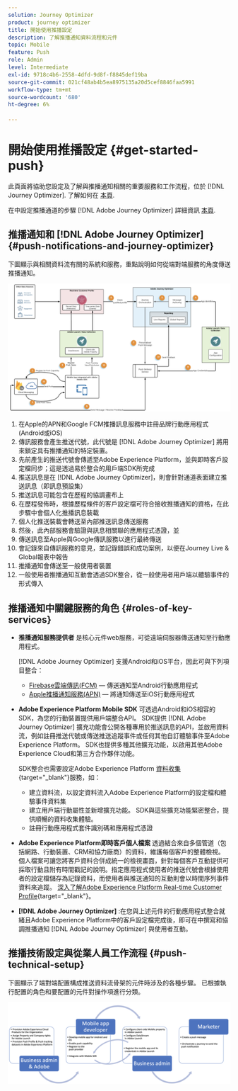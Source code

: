 ```yaml
---
solution: Journey Optimizer
product: journey optimizer
title: 開始使用推播設定
description: 了解推播通知資料流程和元件
topic: Mobile
feature: Push
role: Admin
level: Intermediate
exl-id: 9718c4b6-2558-4dfd-9d8f-f8845def19ba
source-git-commit: 021cf48ab4b5ea8975135a20d5cef8846faa5991
workflow-type: tm+mt
source-wordcount: '680'
ht-degree: 6%

---
```


# 開始使用推播設定 {#get-started-push}

此頁面將協助您設定及了解與推播通知相關的重要服務和工作流程，位於 [!DNL Journey Optimizer]. 了解如何在 [本頁](../messages/create-push.md).

在中設定推播通道的步驟 [!DNL Adobe Journey Optimizer] 詳細資訊 [本頁](push-configuration.md).

## 推播通知和 [!DNL Adobe Journey Optimizer] {#push-notifications-and-journey-optimizer}

下圖顯示與相關資料流有關的系統和服務，重點說明如何從端對端服務的角度傳送推播通知。

![](assets/push-flow.png)

1. 在Apple的APN和Google FCM推播訊息服務中註冊品牌行動應用程式(Android或iOS)
1. 傳訊服務會產生推送代號，此代號是 [!DNL Adobe Journey Optimizer] 將用來鎖定具有推播通知的特定裝置。
1. 先前產生的推送代號會傳遞至Adobe Experience Platform，並與即時客戶設定檔同步；這是透過易於整合的用戶端SDK所完成
1. 推送訊息是在 [!DNL Adobe Journey Optimizer]，則會針對通道表面建立推送訊息（即訊息預設集）
1. 推送訊息可能包含在歷程的協調畫布上
1. 在歷程發佈時，根據歷程條件的客戶設定檔可符合接收推播通知的資格，在此步驟中會個人化推播訊息裝載
1. 個人化推送裝載會轉送至內部推送訊息傳送服務
1. 然後，此內部服務會驗證與訊息相關聯的應用程式憑證，並
1. 傳送訊息至Apple與Google傳訊服務以進行最終傳送
1. 會記錄來自傳訊服務的意見，並記錄錯誤和成功案例，以便在Journey Live &amp; Global報表中報告
1. 推播通知會傳送至一般使用者裝置
1. 一般使用者推播通知互動會透過SDK整合，從一般使用者用戶端以體驗事件的形式傳入

## 推播通知中關鍵服務的角色 {#roles-of-key-services}

* **推播通知服務提供者** 是核心元件web服務，可從遠端伺服器傳送通知至行動應用程式。

   [!DNL Adobe Journey Optimizer]  支援Android和iOS平台，因此可與下列項目整合：
   * [Firebase雲端傳訊(FCM)](https://firebase.google.com/docs/cloud-messaging)  — 傳送通知至Android行動應用程式
   * [Apple推播通知服務(APN)](https://developer.apple.com/library/archive/documentation/NetworkingInternet/Conceptual/RemoteNotificationsPG/APNSOverview.html)  — 將通知傳送至iOS行動應用程式

* **Adobe Experience Platform Mobile SDK** 可透過Android和iOS相容的SDK，為您的行動裝置提供用戶端整合API。 SDK提供 [!DNL Adobe Journey Optimizer] 擴充功能會公開各種專用於推送訊息的API，並啟用資料流，例如註冊推送代號或傳送推送追蹤事件或任何其他自訂體驗事件至Adobe Experience Platform。 SDK也提供多種其他擴充功能，以啟用其他Adobe Experience Cloud和第三方合作夥伴功能。

   SDK整合也需要設定Adobe Experience Platform [資料收集](https://experienceleague.adobe.com/docs/experience-platform/tags/home.html){target=&quot;_blank&quot;}服務，如：

   * 建立資料流，以設定資料流入Adobe Experience Platform的設定檔和體驗事件資料集
   * 建立用戶端行動屬性並新增擴充功能。 SDK與這些擴充功能緊密整合，提供順暢的資料收集體驗。
   * 註冊行動應用程式套件識別碼和應用程式憑證

* **Adobe Experience Platform即時客戶個人檔案**  透過結合來自多個管道（包括網路、行動裝置、CRM和協力廠商）的資料，維護每個客戶的整體檢視。 個人檔案可讓您將客戶資料合併成統一的檢視畫面，針對每個客戶互動提供可採取行動且附有時間戳記的說明。指定應用程式使用者的推送代號會根據使用者的設定檔儲存為記錄資料，而使用者與推送通知的互動則會以時間序列事件資料來追蹤。 [深入了解Adobe Experience Platform Real-time Customer Profile](https://experienceleague.adobe.com/docs/experience-platform/profile/home.html?lang=zh-Hant){target=&quot;_blank&quot;}。

* **[!DNL Adobe Journey Optimizer]** :在您與上述元件的行動應用程式整合就緒且Adobe Experience Platform中的客戶設定檔完成後，即可在中撰寫和協調推播通知 [!DNL Adobe Journey Optimizer] 與使用者互動。

## 推播技術設定與從業人員工作流程 {#push-technical-setup}

下圖顯示了端對端配置構成推送資料流骨架的元件時涉及的各種步驟。 已根據執行配置的角色和要配置的元件對操作項進行分類。

![](assets/user-flow.png)
